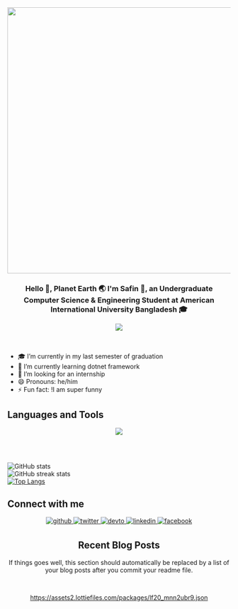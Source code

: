 <div align="center">
<img src="https://rishavanand.github.io/static/images/greetings.gif" align="center" height="" width="600" />
</div>  
  

### <div align="center">Hello 👋, Planet Earth 🌏 I'm Safin 👦, an Undergraduate Computer Science & Engineering Student at American International University Bangladesh 🎓</div>  
<div align="center">
  <img src="https://gpvc.arturio.dev/404RequestedUserNotFound">
</div>


<br/>
<br/>


- 🎓 I’m currently in my last semester of graduation  
- 📖 I’m currently learning dotnet framework  
- 🤔 I’m looking for an internship  
- 😄 Pronouns: he/him  
- ⚡ Fun fact: !I am super funny  
  


## Languages and Tools
<p align="center">
  <a href="https://skillicons.dev">
    <img src="https://skillicons.dev/icons?i=cs,cpp,js,html,css,dotnet,java,js,mysql,php,github,linux,matlab,octave,postman" />
  </a>
</p>

<br/>  
<br/>  

![GitHub stats](https://github-readme-stats.vercel.app/api?username=404RequestedUserNotFound&show_icons=true&count_private=true)  
![GitHub streak stats](https://streak-stats.demolab.com/?user=404RequestedUserNotFound)  
[![Top Langs](https://github-readme-stats.vercel.app/api/top-langs/?username=404RequestedUserNotFound&layout=compact)](https://github.com/anuraghazra/github-readme-stats)


## Connect with me  
<div align="center">
  
<a href="https://github.com/404RequestedUserNotFound" target="_blank">
<img src=https://img.shields.io/badge/github-%2324292e.svg?&style=for-the-badge&logo=github&logoColor=white alt=github style="margin-bottom: 5px;" />
</a>
  
<a href="https://twitter.com/iamrishavanand" target="_blank">
<img src=https://img.shields.io/badge/twitter-%2300acee.svg?&style=for-the-badge&logo=twitter&logoColor=white alt=twitter style="margin-bottom: 5px;" />
</a>
  
<a href="https://dev.to/404requestedusernotfound" target="_blank">
<img src=https://img.shields.io/badge/dev.to-%2308090A.svg?&style=for-the-badge&logo=dev.to&logoColor=white alt=devto style="margin-bottom: 5px;" />
</a>
  
<a href="https://www.linkedin.com/in/md-safin" target="_blank">
<img src=https://img.shields.io/badge/linkedin-%231E77B5.svg?&style=for-the-badge&logo=linkedin&logoColor=white alt=linkedin style="margin-bottom: 5px;" />
</a>
  
<a href="https://www.facebook.com/AhmedShafinOfficial" target="_blank">
<img src=https://img.shields.io/badge/facebook-%232E87FB.svg?&style=for-the-badge&logo=facebook&logoColor=white alt=facebook style="margin-bottom: 5px;" />
</a>
  

<br/>  





## Recent Blog Posts  
<!-- BLOG-POST-LIST:START -->  
If things goes well, this section should automatically be replaced by a list of your blog posts after you commit your readme file. 
<!-- BLOG-POST-LIST:END -->  

<br/>  



https://assets2.lottiefiles.com/packages/lf20_mnn2ubr9.json
